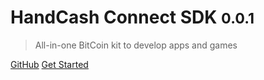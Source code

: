 
# HandCash Connect SDK <small>0.0.1</small>

> All-in-one BitCoin kit to develop apps and games

[GitHub](https://github.com/HandCash/handcash-connect-sdk-nodejs/)
[Get Started](README.md)